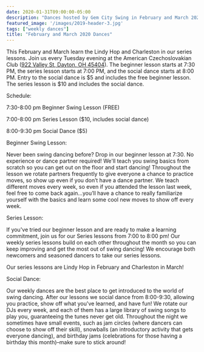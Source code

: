 ```yaml
---
date: 2020-01-31T09:00:00-05:00
description: "Dances hosted by Gem City Swing in February and March 2020"
featured_image: '/images/2019-header-3.jpg'
tags: ["weekly dances"]
title: "February and March 2020 Dances"
---
```


This February and March learn the Lindy Hop and Charleston in our series lessons. Join us every Tuesday evening at the American Czechoslovakian Club ([922 Valley St, Dayton, OH 45404](https://goo.gl/maps/FTHUeuSBqKnNEJgQ6)). The beginner lesson starts at 7:30 PM, the series lesson starts at 7:00 PM, and the social dance starts at 8:00 PM. Entry to the social dance is $5 and includes the free beginner lesson. The series lesson is $10 and includes the social dance.

<!--more-->

Schedule:

7:30-8:00 pm Beginner Swing Lesson (FREE)

7:00-8:00 pm Series Lesson ($10, includes social dance) 

8:00-9:30 pm Social Dance ($5)


Beginner Swing Lesson:

Never been swing dancing before? Drop in our beginner lesson at 7:30. No experience or dance partner required! We'll teach you swing basics from scratch so you can get out on the floor and start dancing! Throughout the lesson we rotate partners frequently to give everyone a chance to practice moves, so show up even if you don’t have a dance partner. We teach different moves every week, so even if you attended the lesson last week, feel free to come back again…you’ll have a chance to really familiarize yourself with the basics and learn some cool new moves to show off every week. 

Series Lesson:

If you've tried our beginner lesson and are ready to make a learning commitment, join us for our Series lessons from 7:00 to 8:00 pm! Our weekly series lessons build on each other throughout the month so you can keep improving and get the most out of swing dancing! We encourage both newcomers and seasoned dancers to take our series lessons.

Our series lessons are Lindy Hop in February and Charleston in March!

Social Dance:

Our weekly dances are the best place to get introduced to the world of swing dancing. After our lessons we social dance from 8:00-9:30, allowing you practice, show off what you've learned, and have fun! We rotate our DJs every week, and each of them has a large library of swing songs to play you, guaranteeing the tunes never get old. Throughout the night we sometimes have small events, such as jam circles (where dancers can choose to show off their skill), snowballs (an introductory activity that gets everyone dancing), and birthday jams (celebrations for those having a birthday this month)–make sure to stick around!
